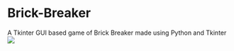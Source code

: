 # Brick-Breaker
A Tkinter GUI based game of Brick Breaker made using Python and Tkinter
<img src='https://i.makeagif.com/media/8-16-2016/rzUsDE.mp4'>
